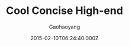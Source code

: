 ---
title: Cool Concise High-end
github: https://github.com/Gaohaoyang/gaohaoyang.github.io
demo: https://gaohaoyang.github.io/
author: Gaohaoyang
ssg:
  - Jekyll
cms:
  - Markdown
date: 2015-02-10T06:24:40.000Z
description: blog & blog theme🤘
draft: false
publish_date: '2015-02-10T06:24:40Z'
update_date: '2022-10-26T07:53:58Z'
github_star: 1780
github_fork: 2017
---